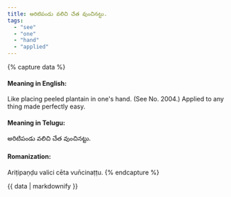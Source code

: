 ```yaml
---
title: అరిటిపండు వలిచి చేత వుంచినట్టు.
tags:
  - "see"
  - "one"
  - "hand"
  - "applied"
---
```


{% capture data %}
#### Meaning in English:
Like placing peeled plantain in one's hand.
(See No. 2004.)
Applied to any thing made perfectly easy.

#### Meaning in Telugu:
అరిటిపండు వలిచి చేత వుంచినట్టు.

#### Romanization:
Ariṭipaṇḍu valici cēta vun̄cinaṭṭu.
{% endcapture %}

{{ data | markdownify }}

